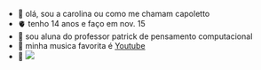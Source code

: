 - 🤙 olá, sou a carolina ou como me chamam capoletto
- 🫀 tenho 14 anos e faço em nov. 15
- 📸 sou aluna do professor patrick de pensamento computacional 
- 🌸 minha musica favorita é [Youtube](https://www.youtube.com/watch?v=22V2sCzCPv0)
- 🎈 ![](https://catland.org.br/wp-content/uploads/2023/04/foto-1.png)
